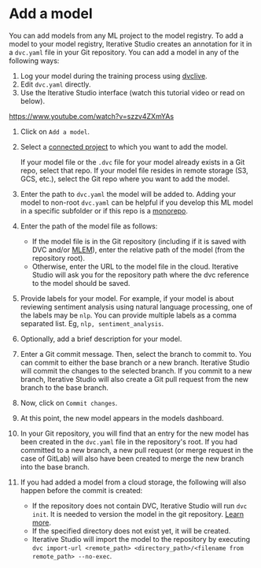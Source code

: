 # Add a model

You can add models from any ML project to the model registry. To add a model to
your model registry, Iterative Studio creates an annotation for it in a
`dvc.yaml` file in your Git repository. You can add a model in any of the following ways:

1. Log your model during the training process using [dvclive].
2. Edit `dvc.yaml` directly.
3. Use the Iterative Studio interface (watch this tutorial video or read on below).

https://www.youtube.com/watch?v=szzv4ZXmYAs

1. Click on `Add a model`.

2. Select a [connected project] to which you want to add the model.

   <admon>

   If your model file or the `.dvc` file for your model already exists in a Git
   repo, select that repo. If your model file resides in remote storage (S3,
   GCS, etc.), select the Git repo where you want to add the model.

   </admon>

3. Enter the path to `dvc.yaml` the model will be added to. Adding your model to
   non-root `dvc.yaml` can be helpful if you develop this ML model in a specific
   subfolder or if this repo is a
   [monorepo](/doc/studio/user-guide/projects-and-experiments/configure-a-project#monorepo).

4. Enter the path of the model file as follows:

   - If the model file is in the Git repository (including if it is saved with
     DVC and/or [MLEM]), enter the relative path of the model (from the
     repository root).
   - Otherwise, enter the URL to the model file in the cloud. Iterative Studio
     will ask you for the repository path where the dvc reference to the model
     should be saved.

5. Provide labels for your model. For example, if your model is about reviewing
   sentiment analysis using natural language processing, one of the labels may
   be `nlp`. You can provide multiple labels as a comma separated list. Eg,
   `nlp, sentiment_analysis`.

6. Optionally, add a brief description for your model.

7. Enter a Git commit message. Then, select the branch to commit to. You can
   commit to either the base branch or a new branch. Iterative Studio will
   commit the changes to the selected branch. If you commit to a new branch,
   Iterative Studio will also create a Git pull request from the new branch to
   the base branch.

8. Now, click on `Commit changes`.

9. At this point, the new model appears in the models dashboard.

10. In your Git repository, you will find that an entry for the new model has
    been created in the `dvc.yaml` file in the repository's root. If you had
    committed to a new branch, a new pull request (or merge request in the case
    of GitLab) will also have been created to merge the new branch into the base
    branch.
11. If you had added a model from a cloud storage, the following will also
    happen before the commit is created:

    - If the repository does not contain DVC, Iterative Studio will run
      `dvc init`. It is needed to version the model in the git repository.
      [Learn more](/doc/command-reference/init).
    - If the specified directory does not exist yet, it will be created.
    - Iterative Studio will import the model to the repository by executing
      `dvc import-url <remote_path> <directory_path>/<filename from remote_path> --no-exec`.

[connected project]:
  /doc/studio/user-guide/projects-and-experiments/create-a-project
[gto]: https://mlem.ai/doc/gto
[mlem]: https://mlem.ai/
[dvclive]: /doc/dvclive/live/log_artifact
